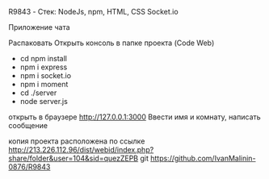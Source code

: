 R9843 - Стек: NodeJs, npm, HTML, CSS Socket.io

Приложение чата

Распаковать 
Открыть консоль в папке проекта (Code Web)
- cd npm install
- npm i express
- npm i socket.io
- npm i moment
- cd ./server
- node server.js

открыть в браузере  http://127.0.0.1:3000
Ввести имя и комнату, написать сообщение

копия проекта расположена по ссылке
http://213.226.112.96/dist/webid/index.php?share/folder&user=104&sid=quezZEPB
git  https://github.com/IvanMalinin-0876/R9843




